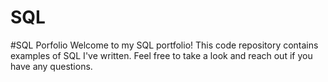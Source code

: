 # SQL
#SQL Porfolio
Welcome to my SQL portfolio! This code repository contains examples of SQL I've written. Feel free to take a look and reach out if you have any questions.
